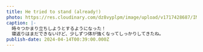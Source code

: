 ```yaml
---
title: He tried to stand (already!)
photo: https://res.cloudinary.com/dz8vyplpm/image/upload/v1717428687/IMG_9547_hpjtqi.jpg
caption: |-
  時々つかまり立ちしようとするようになった！
  寝返りはまだできないけど、少しずつ体が強くなってしっかりしてきたね。
publish-date: 2024-04-14T00:39:00.000Z
---
```

